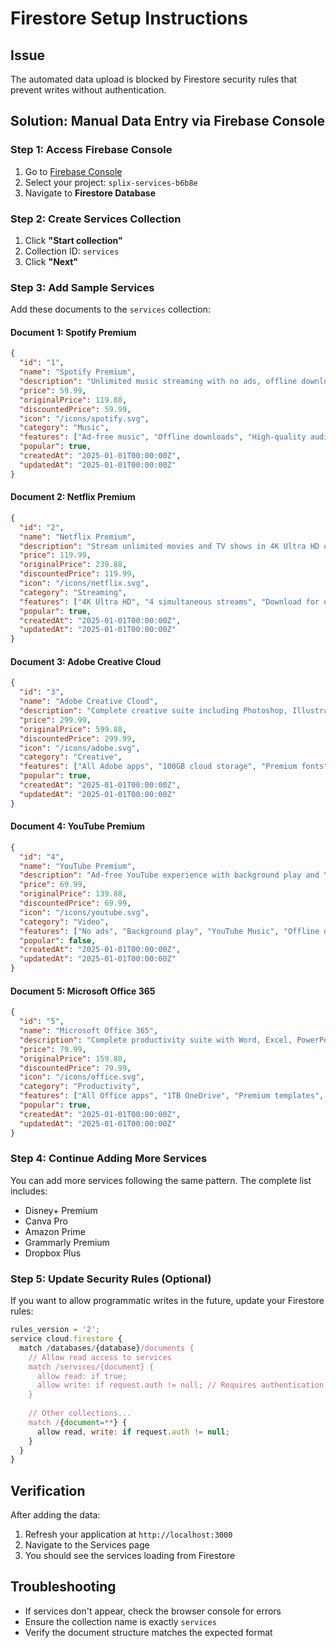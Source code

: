 # Firestore Setup Instructions

## Issue
The automated data upload is blocked by Firestore security rules that prevent writes without authentication.

## Solution: Manual Data Entry via Firebase Console

### Step 1: Access Firebase Console
1. Go to [Firebase Console](https://console.firebase.google.com/)
2. Select your project: `splix-services-b6b8e`
3. Navigate to **Firestore Database**

### Step 2: Create Services Collection
1. Click **"Start collection"**
2. Collection ID: `services`
3. Click **"Next"**

### Step 3: Add Sample Services
Add these documents to the `services` collection:

#### Document 1: Spotify Premium
```json
{
  "id": "1",
  "name": "Spotify Premium",
  "description": "Unlimited music streaming with no ads, offline downloads, and high-quality audio.",
  "price": 59.99,
  "originalPrice": 119.88,
  "discountedPrice": 59.99,
  "icon": "/icons/spotify.svg",
  "category": "Music",
  "features": ["Ad-free music", "Offline downloads", "High-quality audio", "Unlimited skips"],
  "popular": true,
  "createdAt": "2025-01-01T00:00:00Z",
  "updatedAt": "2025-01-01T00:00:00Z"
}
```

#### Document 2: Netflix Premium
```json
{
  "id": "2",
  "name": "Netflix Premium",
  "description": "Stream unlimited movies and TV shows in 4K Ultra HD on up to 4 devices.",
  "price": 119.99,
  "originalPrice": 239.88,
  "discountedPrice": 119.99,
  "icon": "/icons/netflix.svg",
  "category": "Streaming",
  "features": ["4K Ultra HD", "4 simultaneous streams", "Download for offline", "No ads"],
  "popular": true,
  "createdAt": "2025-01-01T00:00:00Z",
  "updatedAt": "2025-01-01T00:00:00Z"
}
```

#### Document 3: Adobe Creative Cloud
```json
{
  "id": "3",
  "name": "Adobe Creative Cloud",
  "description": "Complete creative suite including Photoshop, Illustrator, Premiere Pro, and more.",
  "price": 299.99,
  "originalPrice": 599.88,
  "discountedPrice": 299.99,
  "icon": "/icons/adobe.svg",
  "category": "Creative",
  "features": ["All Adobe apps", "100GB cloud storage", "Premium fonts", "Portfolio website"],
  "popular": true,
  "createdAt": "2025-01-01T00:00:00Z",
  "updatedAt": "2025-01-01T00:00:00Z"
}
```

#### Document 4: YouTube Premium
```json
{
  "id": "4",
  "name": "YouTube Premium",
  "description": "Ad-free YouTube experience with background play and YouTube Music included.",
  "price": 69.99,
  "originalPrice": 139.88,
  "discountedPrice": 69.99,
  "icon": "/icons/youtube.svg",
  "category": "Video",
  "features": ["No ads", "Background play", "YouTube Music", "Offline downloads"],
  "popular": false,
  "createdAt": "2025-01-01T00:00:00Z",
  "updatedAt": "2025-01-01T00:00:00Z"
}
```

#### Document 5: Microsoft Office 365
```json
{
  "id": "5",
  "name": "Microsoft Office 365",
  "description": "Complete productivity suite with Word, Excel, PowerPoint, and 1TB OneDrive storage.",
  "price": 79.99,
  "originalPrice": 159.88,
  "discountedPrice": 79.99,
  "icon": "/icons/office.svg",
  "category": "Productivity",
  "features": ["All Office apps", "1TB OneDrive", "Premium templates", "Advanced security"],
  "popular": true,
  "createdAt": "2025-01-01T00:00:00Z",
  "updatedAt": "2025-01-01T00:00:00Z"
}
```

### Step 4: Continue Adding More Services
You can add more services following the same pattern. The complete list includes:
- Disney+ Premium
- Canva Pro
- Amazon Prime
- Grammarly Premium
- Dropbox Plus

### Step 5: Update Security Rules (Optional)
If you want to allow programmatic writes in the future, update your Firestore rules:

```javascript
rules_version = '2';
service cloud.firestore {
  match /databases/{database}/documents {
    // Allow read access to services
    match /services/{document} {
      allow read: if true;
      allow write: if request.auth != null; // Requires authentication
    }
    
    // Other collections...
    match /{document=**} {
      allow read, write: if request.auth != null;
    }
  }
}
```

## Verification
After adding the data:
1. Refresh your application at `http://localhost:3000`
2. Navigate to the Services page
3. You should see the services loading from Firestore

## Troubleshooting
- If services don't appear, check the browser console for errors
- Ensure the collection name is exactly `services`
- Verify the document structure matches the expected format